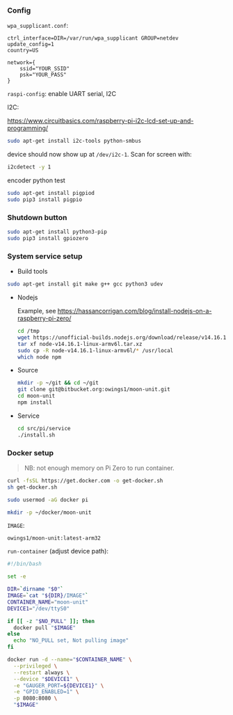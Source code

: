 ### Config

`wpa_supplicant.conf`:

    ctrl_interface=DIR=/var/run/wpa_supplicant GROUP=netdev
    update_config=1
    country=US

    network={
    	ssid="YOUR_SSID"
    	psk="YOUR_PASS"
    }


`raspi-config`: enable UART serial, I2C

I2C:

https://www.circuitbasics.com/raspberry-pi-i2c-lcd-set-up-and-programming/

```bash
sudo apt-get install i2c-tools python-smbus
```

device should now show up at `/dev/i2c-1`. Scan for screen with:

```bash
i2cdetect -y 1
```

encoder python test

```bash
sudo apt-get install pigpiod
sudo pip3 install pigpio
```

### Shutdown button

```bash
sudo apt-get install python3-pip
sudo pip3 install gpiozero
```

### System service setup

- Build tools

```bash
sudo apt-get install git make g++ gcc python3 udev
```

- Nodejs

    Example, see https://hassancorrigan.com/blog/install-nodejs-on-a-raspberry-pi-zero/

    ```bash
    cd /tmp
    wget https://unofficial-builds.nodejs.org/download/release/v14.16.1/node-v14.16.1-linux-armv6l.tar.xz
    tar xf node-v14.16.1-linux-armv6l.tar.xz
    sudo cp -R node-v14.16.1-linux-armv6l/* /usr/local
    which node npm
    ```

- Source

    ```bash
    mkdir -p ~/git && cd ~/git
    git clone git@bitbucket.org:owings1/moon-unit.git
    cd moon-unit
    npm install
    ```

- Service

    ```bash
    cd src/pi/service
    ./install.sh
    ```

### Docker setup

> NB: not enough memory on Pi Zero to run container.

```bash
curl -fsSL https://get.docker.com -o get-docker.sh
sh get-docker.sh

sudo usermod -aG docker pi

mkdir -p ~/docker/moon-unit
```

`IMAGE`:

```
owings1/moon-unit:latest-arm32
```

`run-container` (adjust device path):

```bash
#!/bin/bash

set -e

DIR=`dirname "$0"`
IMAGE=`cat "${DIR}/IMAGE"`
CONTAINER_NAME="moon-unit"
DEVICE1="/dev/ttyS0"

if [[ -z "$NO_PULL" ]]; then
  docker pull "$IMAGE"
else
  echo "NO_PULL set, Not pulling image"
fi

docker run -d --name="$CONTAINER_NAME" \
  --privileged \
  --restart always \
  --device "$DEVICE1" \
  -e "GAUGER_PORT=${DEVICE1}" \
  -e "GPIO_ENABLED=1" \
  -p 8080:8080 \
  "$IMAGE"
```